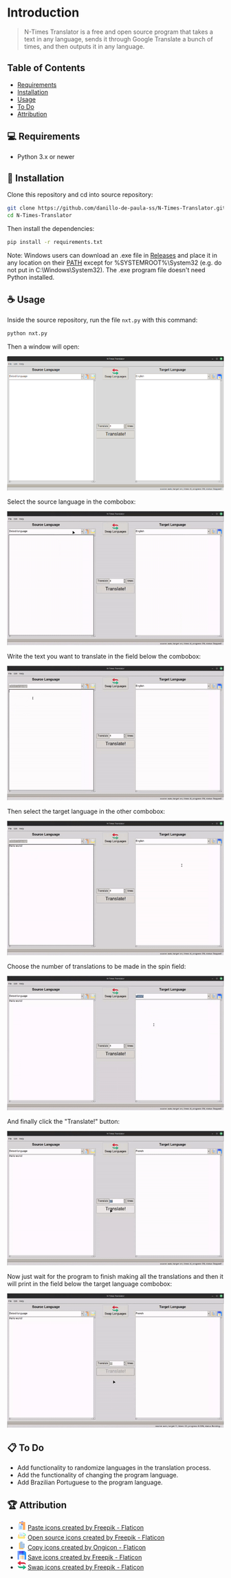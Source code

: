 # Introduction
>
> N-Times Translator is a free and open source program that takes a text in any language, sends it through Google Translate a bunch of times, and then outputs it in any language.

## Table of Contents

* [Requirements](#-requirements)
* [Installation](#-installation)
* [Usage](#-usage)
* [To Do](#-to-do)
* [Attribution](#️-attribution)

## 💻 Requirements

* Python 3.x or newer

## 🚀 Installation

Clone this repository and cd into source repository:

```bash
git clone https://github.com/danillo-de-paula-ss/N-Times-Translator.git
cd N-Times-Translator
```

Then install the dependencies:

```bash
pip install -r requirements.txt
```

Note: Windows users can download an .exe file in [Releases](https://github.com/danillo-de-paula-ss/N-Times-Translator/releases) and place it in any location on their [PATH](https://en.wikipedia.org/wiki/PATH_%28variable%29) except for %SYSTEMROOT%\System32 (e.g. do not put in C:\Windows\System32). The .exe program file doesn't need Python installed.

## ☕ Usage

Inside the source repository, run the file `nxt.py` with this command:

```bash
python nxt.py
```

Then a window will open:

![Example of the program](examples/gui_example.png)

Select the source language in the combobox:

![Source Language Combobox](examples/animated/gui_1.gif)

Write the text you want to translate in the field below the combobox:

![Source Text Box](examples/animated/gui_2.gif)

Then select the target language in the other combobox:

![Target Language Combobox](examples/animated/gui_3.gif)

Choose the number of translations to be made in the spin field:

![Spin](examples/animated/gui_4.gif)

And finally click the "Translate!" button:

![Button](examples/animated/gui_5.gif)

Now just wait for the program to finish making all the translations and then it will print in the field below the target language combobox:

![Progress](examples/animated/gui_6.gif)

## 📋 To Do

* Add functionality to randomize languages ​​in the translation process.
* Add the functionality of changing the program language.
* Add Brazilian Portuguese to the program language.

## 🏆️ Attribution

* ![Paste](examples/buttons/paste_20x20.png) [Paste icons created by Freepik - Flaticon](https://www.flaticon.com/free-icons/paste)
* ![Open File](examples/buttons/open-file_20x20.png) [Open source icons created by Freepik - Flaticon](https://www.flaticon.com/free-icons/open-source)
* ![Copy](examples/buttons/copy_20x20.png) [Copy icons created by Ongicon - Flaticon](https://www.flaticon.com/free-icons/copy)
* ![Save](examples/buttons/diskette_20x20.png) [Save icons created by Freepik - Flaticon](https://www.flaticon.com/free-icons/save)
* ![Swap](examples/buttons/switch_20x20.png) [Swap icons created by Freepik - Flaticon](https://www.flaticon.com/free-icons/swap)
